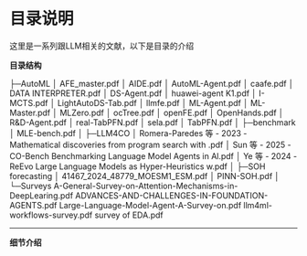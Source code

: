 # 目录说明

这里是一系列跟LLM相关的文献，以下是目录的介绍

**目录结构**

├─AutoML
│      AFE_master.pdf
│      AIDE.pdf
│      AutoML-Agent.pdf
│      caafe.pdf
│      DATA INTERPRETER.pdf
│      DS-Agent.pdf
│      huawei-agent K1.pdf
│      I-MCTS.pdf
│      LightAutoDS-Tab.pdf
│      llmfe.pdf
│      ML-Agent.pdf
│      ML-Master.pdf
│      MLZero.pdf
│      ocTree.pdf
│      openFE.pdf
│      OpenHands.pdf
│      R&D-Agent.pdf
│      real-TabPFN.pdf
│      sela.pdf
│      TabPFN.pdf
│
├─benchmark
│      MLE-bench.pdf
│
├─LLM4CO
│      Romera-Paredes 等 - 2023 - Mathematical discoveries from program search with .pdf
│      Sun 等 - 2025 - CO-Bench Benchmarking Language Model Agents in Al.pdf
│      Ye 等 - 2024 - ReEvo Large Language Models as Hyper-Heuristics w.pdf
│
├─SOH forecasting
│      41467_2024_48779_MOESM1_ESM.pdf
│      PINN-SOH.pdf
│
└─Surveys
        A-General-Survey-on-Attention-Mechanisms-in-DeepLearing.pdf
        ADVANCES-AND-CHALLENGES-IN-FOUNDATION-AGENTS.pdf
        Large-Language-Model-Agent-A-Survey-on.pdf
        llm4ml-workflows-survey.pdf
        survey of EDA.pdf

---

**细节介绍**


